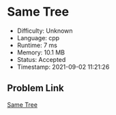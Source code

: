 # Same Tree

- Difficulty: Unknown
- Language: cpp
- Runtime: 7 ms
- Memory: 10.1 MB
- Status: Accepted
- Timestamp: 2021-09-02 11:21:26

## Problem Link
[Same Tree](https://leetcode.com/problems/same-tree)

